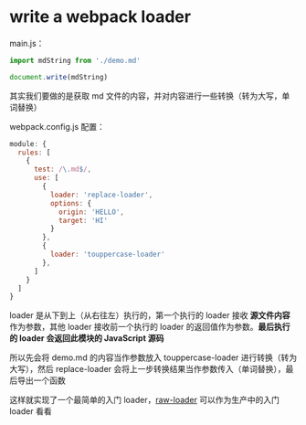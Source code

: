 # write a webpack loader

main.js：

```js
import mdString from './demo.md'

document.write(mdString)
```

其实我们要做的是获取 md 文件的内容，并对内容进行一些转换（转为大写，单词替换）

webpack.config.js 配置：

```js
module: {
  rules: [
    {
      test: /\.md$/,
      use: [
        {
          loader: 'replace-loader',
          options: {
            origin: 'HELLO',
            target: 'HI'
          }
        },
        {
          loader: 'touppercase-loader'
        },
      ]
    }
  ]
}
```

loader 是从下到上（从右往左）执行的，第一个执行的 loader 接收 **源文件内容** 作为参数，其他 loader 接收前一个执行的 loader 的返回值作为参数。**最后执行的 loader 会返回此模块的 JavaScript 源码**

所以先会将 demo.md 的内容当作参数放入 touppercase-loader 进行转换（转为大写），然后 replace-loader 会将上一步转换结果当作参数传入（单词替换），最后导出一个函数

这样就实现了一个最简单的入门 loader，[raw-loader](https://github.com/webpack-contrib/raw-loader) 可以作为生产中的入门 loader 看看